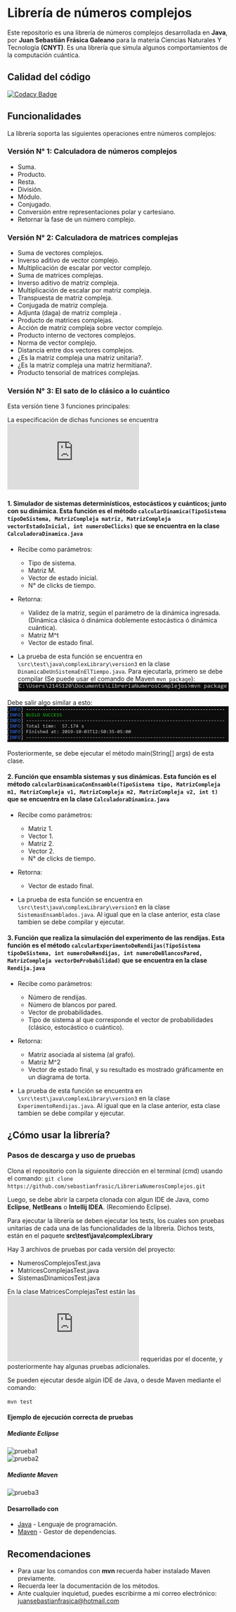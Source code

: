 # Librería de números complejos

Este repositorio es una librería de números complejos desarrollada en  **Java**, por **Juan Sebastián Frásica Galeano** para la materia Ciencias Naturales Y Tecnología **(CNYT)**. Es una librería que simula algunos comportamientos de la computación cuántica.

## Calidad del código  

[![Codacy Badge](https://api.codacy.com/project/badge/Grade/2de9d2b7c70c4ccbbaa5a70a3286faab)](https://www.codacy.com/manual/sebastianfrasic/LibreriaNumerosComplejos?utm_source=github.com&amp;utm_medium=referral&amp;utm_content=sebastianfrasic/LibreriaNumerosComplejos&amp;utm_campaign=Badge_Grade)

## Funcionalidades

La librería soporta las siguientes operaciones entre números complejos:

### Versión N° 1: Calculadora de números complejos

*   Suma.
*   Producto.
*   Resta.
*   División.
*   Módulo.
*   Conjugado.
*   Conversión entre representaciones polar y cartesiano.
*   Retornar la fase de un número complejo.

### Versión N° 2: Calculadora de matrices complejas

*   Suma de vectores complejos.
*   Inverso aditivo de vector complejo.
*   Multiplicación de escalar por vector complejo.
*   Suma de matrices complejas.
*   Inverso aditivo de matriz compleja.
*   Multiplicación de escalar por matriz compleja.
*   Transpuesta de matriz compleja.
*   Conjugada de matriz compleja.
*   Adjunta (daga) de matriz compleja .
*   Producto de matrices complejas.
*   Acción de matriz compleja sobre vector complejo.
*   Producto interno de vectores complejos.
*   Norma de vector complejo.
*   Distancia entre dos vectores complejos.
*   ¿Es la matriz compleja una matriz unitaria?.
*   ¿Es la matriz compleja una matriz hermitiana?.
*   Producto tensorial de matrices complejas.

### Versión N° 3: El sato de lo clásico a lo cuántico

Esta versión tiene 3 funciones principales:

La especificación de dichas funciones se encuentra ![aquí](https://github.com/sebastianfrasic/LibreriaNumerosComplejos/blob/master/Recursos/Pruebas_Proyecto_3.pdf)

#### 1. Simulador de sistemas determinísticos, estocásticos y cuánticos; junto con su dinámica. Esta función es el método ```calcularDinamica(TipoSistema tipoDeSistema, MatrizCompleja matriz, MatrizCompleja vectorEstadoInicial, int numeroDeClicks)``` que se encuentra en la clase ```CalculadoraDinamica.java```

* Recibe como parámetros:
  * Tipo de sistema.
  * Matriz M.
  * Vector de estado inicial.
  * N° de clicks de tiempo.

* Retorna:
  * Validez de la matriz, según el parámetro de la dinámica ingresada. (Dinámica clásica ó dinámica doblemente estocástica ó dinámica cuántica).
  * Matriz M^t
  * Vector de estado final.

* La prueba de esta función se encuentra en ```\src\test\java\complexLibrary\version3``` en la clase ```DinamicaDeUnSistemaEnElTiempo.java```. Para ejecutarla, primero se debe compilar (Se puede usar el comando de Maven ```mvn package```):   
![package](https://github.com/sebastianfrasic/LibreriaNumerosComplejos/blob/master/Recursos/package.PNG)

Debe salir algo similar a esto:   
![packageExitoso](https://github.com/sebastianfrasic/LibreriaNumerosComplejos/blob/master/Recursos/packageExitoso.PNG)

Posteriormente, se debe ejecutar el método main(String[] args) de esta clase.

#### 2. Función que ensambla sistemas y sus dinámicas. Esta función es el método ```calcularDinamicaConEnsamble(TipoSistema tipo, MatrizCompleja m1, MatrizCompleja v1, MatrizCompleja m2, MatrizCompleja v2, int t)``` que se encuentra en la clase ```CalculadoraDinamica.java```

* Recibe como parámetros:
  * Matriz 1.
  * Vector 1.
  * Matriz 2.
  * Vector 2.
  * N° de clicks de tiempo.

* Retorna:
  * Vector de estado final.

* La prueba de esta función se encuentra en ```\src\test\java\complexLibrary\version3``` en la clase ```SistemasEnsamblados.java```. Al igual que en la clase anterior, esta clase tambien se debe compilar y ejecutar.   

#### 3. Función que realiza la simulación del experimento de las rendijas. Esta función es el método ```calcularExperimentoDeRendijas(TipoSistema tipoDeSistema, int numeroDeRendijas, int numeroDeBlancosPared, MatrizCompleja vectorDeProbabilidad)``` que se encuentra en la clase ```Rendija.java```

* Recibe como parámetros:
  * Número de rendijas.
  * Número de blancos por pared.
  * Vector de probabilidades.
  * Tipo de sistema al que corresponde el vector de probabilidades (clásico, estocástico o cuántico).

* Retorna:
  * Matriz asociada al sistema (al grafo).
  * Matriz M^2
  * Vector de estado final, y su resultado es mostrado gráficamente en un diagrama de torta.

* La prueba de esta función se encuentra en ```\src\test\java\complexLibrary\version3``` en la clase ```ExperimentoRendijas.java```. Al igual que en la clase anterior, esta clase tambien se debe compilar y ejecutar.

## ¿Cómo usar la librería?

### Pasos de descarga y uso de pruebas

Clona el repositorio con la siguiente dirección en el terminal (cmd) usando el comando:
```git clone https://github.com/sebastianfrasic/LibreriaNumerosComplejos.git```

Luego, se debe abrir la carpeta clonada con algun IDE de Java, como **Eclipse**, **NetBeans** o **Intellij IDEA**. (Recomiendo Eclipse).

Para ejecutar la librería se deben ejecutar los tests, los cuales son pruebas unitarias de cada una de las funcionalidades de la librería.
Dichos tests, están en el paquete __**src\test\java\complexLibrary**__

Hay 3 archivos de pruebas por cada versión del proyecto:

*   NumerosComplejosTest.java
*   MatricesComplejasTest.java
*   SistemasDinamicosTest.java

En la clase MatricesComplejasTest están las ![pruebas mínimas](https://github.com/sebastianfrasic/LibreriaNumerosComplejos/blob/master/Recursos/CNYT_Pruebas_Proyecto_2.pdf) requeridas por el docente, y posteriormente hay algunas pruebas adicionales.  

Se pueden ejecutar desde algún IDE de Java, o desde Maven mediante el comando:

```mvn test```

#### Ejemplo de ejecución correcta de pruebas

##### Mediante Eclipse

![prueba1](https://github.com/sebastianfrasic/LibreriaNumerosComplejos/blob/master/Recursos/ejecucion.png)  
![prueba2](https://github.com/sebastianfrasic/LibreriaNumerosComplejos/blob/master/Recursos/ejecucion2.png)  

##### Mediante Maven

![prueba3](https://github.com/sebastianfrasic/LibreriaNumerosComplejos/blob/master/Recursos/pruebas.PNG)

#### Desarrollado con

* [Java](https://www.oracle.com/technetwork/es/java/javase/downloads/index.html) - Lenguaje de programación.
* [Maven](https://maven.apache.org/) - Gestor de dependencias.



## Recomendaciones

*   Para usar los comandos con __mvn__ recuerda haber instalado Maven previamente.
*   Recuerda leer la documentación de los métodos.
*   Ante cualquier inquietud, puedes escribirme a mi correo electrónico: juansebastianfrasica@hotmail.com
